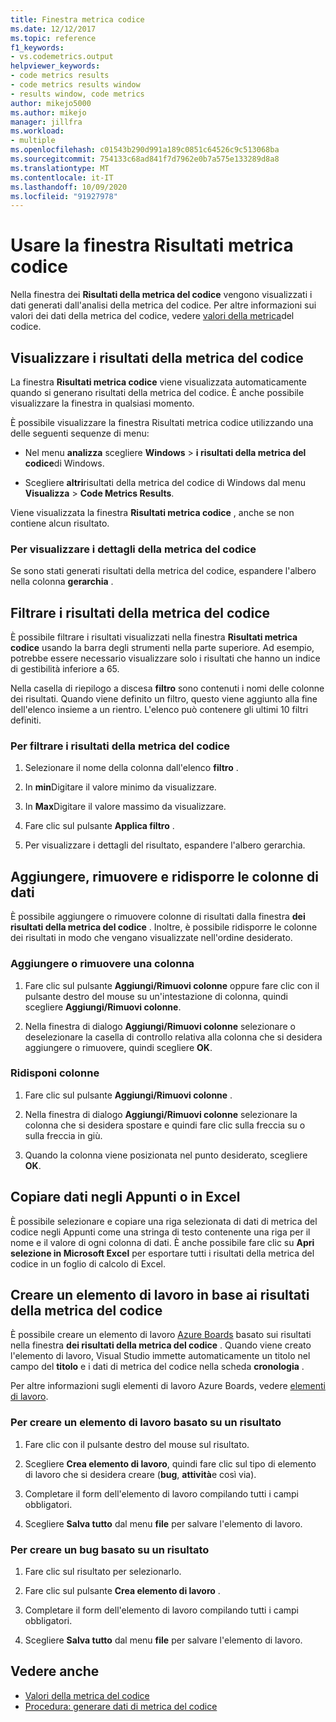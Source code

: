 ```yaml
---
title: Finestra metrica codice
ms.date: 12/12/2017
ms.topic: reference
f1_keywords:
- vs.codemetrics.output
helpviewer_keywords:
- code metrics results
- code metrics results window
- results window, code metrics
author: mikejo5000
ms.author: mikejo
manager: jillfra
ms.workload:
- multiple
ms.openlocfilehash: c01543b290d991a189c0851c64526c9c513068ba
ms.sourcegitcommit: 754133c68ad841f7d7962e0b7a575e133289d8a8
ms.translationtype: MT
ms.contentlocale: it-IT
ms.lasthandoff: 10/09/2020
ms.locfileid: "91927978"
---
```

# <a name="use-the-code-metrics-results-window"></a>Usare la finestra Risultati metrica codice

Nella finestra dei **Risultati della metrica del codice** vengono visualizzati i dati generati dall'analisi della metrica del codice. Per altre informazioni sui valori dei dati della metrica del codice, vedere [valori della metrica](../code-quality/code-metrics-values.md)del codice.

## <a name="display-code-metrics-results"></a>Visualizzare i risultati della metrica del codice

La finestra **Risultati metrica codice** viene visualizzata automaticamente quando si generano risultati della metrica del codice. È anche possibile visualizzare la finestra in qualsiasi momento.

È possibile visualizzare la finestra Risultati metrica codice utilizzando una delle seguenti sequenze di menu:

- Nel menu **analizza** scegliere **Windows**  >  **i risultati della metrica del codice**di Windows.

- Scegliere **altri**risultati della metrica del codice di Windows dal menu **Visualizza**  >  **Code Metrics Results**.

Viene visualizzata la finestra **Risultati metrica codice** , anche se non contiene alcun risultato.

### <a name="to-view-code-metrics-details"></a>Per visualizzare i dettagli della metrica del codice

Se sono stati generati risultati della metrica del codice, espandere l'albero nella colonna **gerarchia** .

## <a name="filter-code-metrics-results"></a>Filtrare i risultati della metrica del codice

È possibile filtrare i risultati visualizzati nella finestra **Risultati metrica codice** usando la barra degli strumenti nella parte superiore. Ad esempio, potrebbe essere necessario visualizzare solo i risultati che hanno un indice di gestibilità inferiore a 65.

Nella casella di riepilogo a discesa **filtro** sono contenuti i nomi delle colonne dei risultati. Quando viene definito un filtro, questo viene aggiunto alla fine dell'elenco insieme a un rientro. L'elenco può contenere gli ultimi 10 filtri definiti.

### <a name="to-filter-the-code-metrics-results"></a>Per filtrare i risultati della metrica del codice

1. Selezionare il nome della colonna dall'elenco **filtro** .

2. In **min**Digitare il valore minimo da visualizzare.

3. In **Max**Digitare il valore massimo da visualizzare.

4. Fare clic sul pulsante **Applica filtro** .

5. Per visualizzare i dettagli del risultato, espandere l'albero gerarchia.

## <a name="add-remove-and-rearrange-data-columns"></a>Aggiungere, rimuovere e ridisporre le colonne di dati

È possibile aggiungere o rimuovere colonne di risultati dalla finestra **dei risultati della metrica del codice** . Inoltre, è possibile ridisporre le colonne dei risultati in modo che vengano visualizzate nell'ordine desiderato.

### <a name="add-or-remove-a-column"></a>Aggiungere o rimuovere una colonna

1. Fare clic sul pulsante **Aggiungi/Rimuovi colonne** oppure fare clic con il pulsante destro del mouse su un'intestazione di colonna, quindi scegliere **Aggiungi/Rimuovi colonne**.

1. Nella finestra di dialogo **Aggiungi/Rimuovi colonne** selezionare o deselezionare la casella di controllo relativa alla colonna che si desidera aggiungere o rimuovere, quindi scegliere **OK**.

### <a name="rearrange-columns"></a>Ridisponi colonne

1. Fare clic sul pulsante **Aggiungi/Rimuovi colonne** .

1. Nella finestra di dialogo **Aggiungi/Rimuovi colonne** selezionare la colonna che si desidera spostare e quindi fare clic sulla freccia su o sulla freccia in giù.

1. Quando la colonna viene posizionata nel punto desiderato, scegliere **OK**.

## <a name="copy-data-to-the-clipboard-or-excel"></a>Copiare dati negli Appunti o in Excel

È possibile selezionare e copiare una riga selezionata di dati di metrica del codice negli Appunti come una stringa di testo contenente una riga per il nome e il valore di ogni colonna di dati. È anche possibile fare clic su **Apri selezione in Microsoft Excel** per esportare tutti i risultati della metrica del codice in un foglio di calcolo di Excel.

## <a name="create-a-work-item-based-on-code-metric-results"></a>Creare un elemento di lavoro in base ai risultati della metrica del codice

È possibile creare un elemento di lavoro [Azure Boards](/azure/devops/boards/index?view=vsts&preserve-view=true) basato sui risultati nella finestra **dei risultati della metrica del codice** . Quando viene creato l'elemento di lavoro, Visual Studio immette automaticamente un titolo nel campo del **titolo** e i dati di metrica del codice nella scheda **cronologia** .

Per altre informazioni sugli elementi di lavoro Azure Boards, vedere [elementi di lavoro](/azure/devops/boards/work-items/index?view=vsts&preserve-view=true).

### <a name="to-create-a-work-item-based-on-a-result"></a>Per creare un elemento di lavoro basato su un risultato

1. Fare clic con il pulsante destro del mouse sul risultato.

2. Scegliere **Crea elemento di lavoro**, quindi fare clic sul tipo di elemento di lavoro che si desidera creare (**bug**, **attività**e così via).

3. Completare il form dell'elemento di lavoro compilando tutti i campi obbligatori.

4. Scegliere **Salva tutto** dal menu **file** per salvare l'elemento di lavoro.

### <a name="to-create-a-bug-based-on-a-result"></a>Per creare un bug basato su un risultato

1. Fare clic sul risultato per selezionarlo.

2. Fare clic sul pulsante **Crea elemento di lavoro** .

3. Completare il form dell'elemento di lavoro compilando tutti i campi obbligatori.

4. Scegliere **Salva tutto** dal menu **file** per salvare l'elemento di lavoro.

## <a name="see-also"></a>Vedere anche

- [Valori della metrica del codice](../code-quality/code-metrics-values.md)
- [Procedura: generare dati di metrica del codice](../code-quality/how-to-generate-code-metrics-data.md)
